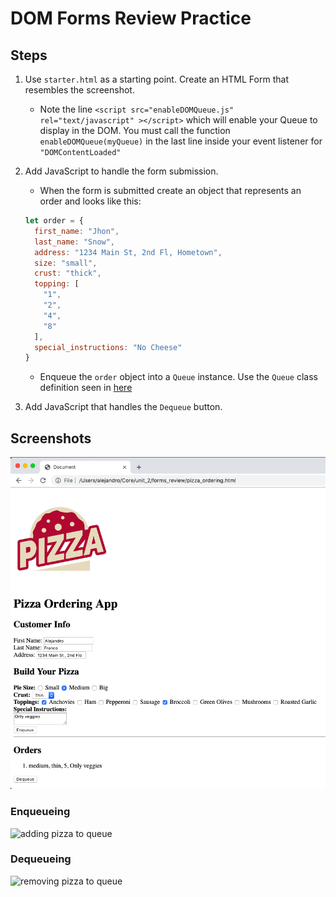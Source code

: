 # DOM Forms Review Practice

## Steps
1. Use `starter.html` as a starting point. Create an HTML Form that resembles the screenshot.
    * Note the line `<script src="enableDOMQueue.js" rel="text/javascript" ></script>` which will enable your Queue to display in the DOM. You must call the function `enableDOMQueue(myQueue)` in the last line inside your event listener for `"DOMContentLoaded"`


2. Add JavaScript to handle the form submission.

    * When the form is submitted create an object that represents an order and looks like this:

    ```js
    let order = {
      first_name: "Jhon",
      last_name: "Snow",
      address: "1234 Main St, 2nd Fl, Hometown",
      size: "small",
      crust: "thick",
      topping: [
        "1",
        "2",
        "4",
        "8"
      ],
      special_instructions: "No Cheese"
    }
    ```
    * Enqueue the `order` object into a `Queue` instance. Use the `Queue` class definition seen in [here](https://github.com/joinpursuit/DSA-Curriculum/tree/master/Queues/web)

3. Add JavaScript that handles the `Dequeue` button. 

## Screenshots
![pizza ordering app screenshots](assets/screenshot.png)

### Enqueueing 
![adding pizza to queue](assets/enqueueing.gif)

### Dequeueing 
![removing pizza to queue](assets/dequeueing.gif)
